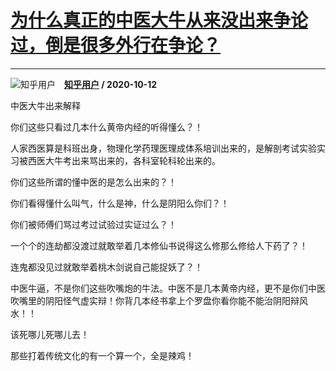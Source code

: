 # [为什么真正的中医大牛从来没出来争论过，倒是很多外行在争论？](https://www.zhihu.com/answer/1519085692)

----------------------------------------------------------------------------

![知乎用户](https://pic4.zhimg.com/da8e974dc.jpg?source=1940ef5c "知乎用户")&emsp;**[知乎用户](https://www.zhihu.com/people/) / 2020-10-12**

中医大牛出来解释

你们这些只看过几本什么黄帝内经的听得懂么？！

人家西医算是科班出身，物理化学药理医理成体系培训出来的，是解剖考试实验实习被西医大牛考出来骂出来的，各科室轮科轮出来的。

你们这些所谓的懂中医的是怎么出来的？！

你们看得懂什么叫气，什么是神，什么是阴阳么你们？！

你们被师傅们骂过考过试验过实证过么？！

一个个的连劫都没渡过就敢举着几本修仙书说得这么修那么修给人下药了？！

连鬼都没见过就敢举着桃木剑说自己能捉妖了？！

中医牛逼，不是你们这些吹嘴炮的牛法。中医不是几本黄帝内经，更不是你们中医吹嘴里的阴阳怪气虚实辩！你背几本经书拿上个罗盘你看你能不能治阴阳辩风水！！

该死哪儿死哪儿去！

那些打着传统文化的有一个算一个，全是辣鸡！

